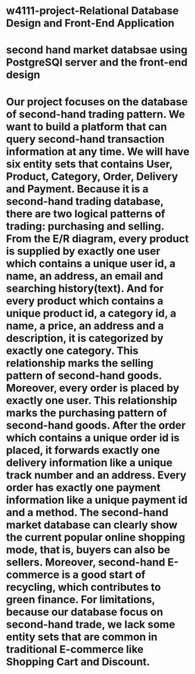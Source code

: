 # w4111-project-Relational Database Design and Front-End Application
second hand market databsae using PostgreSQl server and the front-end design
===
# Our project focuses on the database of second-hand trading pattern. We want to build a platform that can query second-hand transaction information at any time. We will have six entity sets that contains User, Product, Category, Order, Delivery and Payment. Because it is a second-hand trading database, there are two logical patterns of trading: purchasing and selling. From the E/R diagram, every product is supplied by exactly one user which contains a unique user id, a name, an address, an email and searching history(text). And for every product which contains a unique product id, a category id, a name, a price, an address and a description, it is categorized by exactly one category. This relationship marks the selling pattern of second-hand goods. Moreover, every order is placed by exactly one user. This relationship marks the purchasing pattern of second-hand goods. After the order which contains a unique order id is placed, it forwards exactly one delivery information like a unique track number and an address. Every order has exactly one payment information like a unique payment id and a method. The second-hand market database can clearly show the current popular online shopping mode, that is, buyers can also be sellers. Moreover, second-hand E-commerce is a good start of recycling, which contributes to green finance. For limitations, because our database focus on second-hand trade, we lack some entity sets that are common in traditional E-commerce like Shopping Cart and Discount. 
